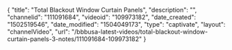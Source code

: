 {
    "title": "Total Blackout Window Curtain Panels",
    "description": "",
    "channelid": "111091684",
    "videoid": "109973182",
    "date_created": "1502519546",
    "date_modified": "1504049173",
    "type": "captivate",
    "layout": "channelVideo",
    "url": "\/bbbusa-latest-videos\/total-blackout-window-curtain-panels-3-notes\/111091684-109973182"
}